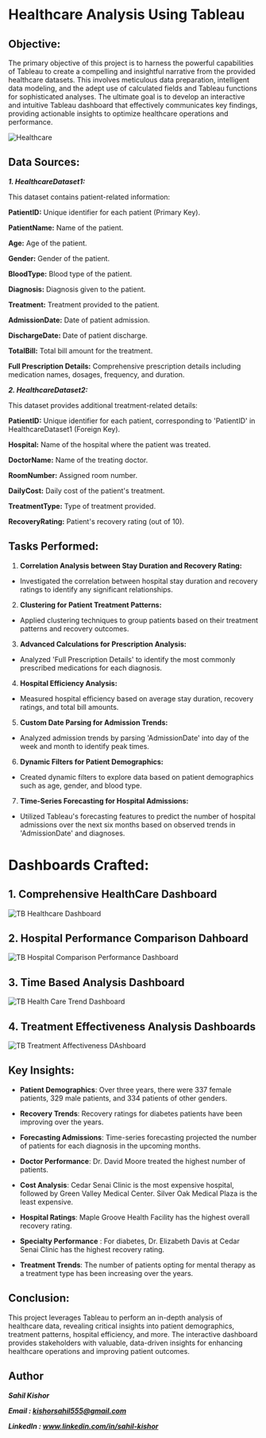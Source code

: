# Healthcare Analysis Using Tableau

## Objective:

The primary objective of this project is to harness the powerful capabilities of Tableau to create a compelling and insightful narrative from the provided healthcare datasets. This involves meticulous data preparation, intelligent data modeling, and the adept use of calculated fields and Tableau functions for sophisticated analyses. The ultimate goal is to develop an interactive and intuitive Tableau dashboard that effectively communicates key findings, providing actionable insights to optimize healthcare operations and performance.

![Healthcare](https://github.com/sahil-kishor/Tableau-Advancing-Healthcare-Analysis-through-Data-Insights/assets/159517524/58823484-c702-4840-8931-2ae94e45a73f)


## Data Sources:

***1. HealthcareDataset1:***

This dataset contains patient-related information:

**PatientID:** Unique identifier for each patient (Primary Key).

**PatientName:** Name of the patient.

**Age:** Age of the patient.

**Gender:** Gender of the patient.

**BloodType:** Blood type of the patient.

**Diagnosis:** Diagnosis given to the patient.

**Treatment:** Treatment provided to the patient.

**AdmissionDate:** Date of patient admission.

**DischargeDate:** Date of patient discharge.

**TotalBill:** Total bill amount for the treatment.

**Full Prescription Details:** Comprehensive prescription details including medication names, dosages, frequency, and duration.

***2. HealthcareDataset2:***

This dataset provides additional treatment-related details:

**PatientID:** Unique identifier for each patient, corresponding to 'PatientID' in HealthcareDataset1 (Foreign Key).

**Hospital:** Name of the hospital where the patient was treated.

**DoctorName:** Name of the treating doctor.

**RoomNumber:** Assigned room number.

**DailyCost:** Daily cost of the patient's treatment.

**TreatmentType:** Type of treatment provided.

**RecoveryRating:** Patient's recovery rating (out of 10).

## Tasks Performed:

1. **Correlation Analysis between Stay Duration and Recovery Rating:**
  - Investigated the correlation between hospital stay duration and recovery ratings to identify any significant relationships.

2. **Clustering for Patient Treatment Patterns:**
  - Applied clustering techniques to group patients based on their treatment patterns and recovery outcomes.

3. **Advanced Calculations for Prescription Analysis:**
  - Analyzed 'Full Prescription Details' to identify the most commonly prescribed medications for each diagnosis.

4. **Hospital Efficiency Analysis:**
  - Measured hospital efficiency based on average stay duration, recovery ratings, and total bill amounts.

5. **Custom Date Parsing for Admission Trends:**
  - Analyzed admission trends by parsing 'AdmissionDate' into day of the week and month to identify peak times.

6. **Dynamic Filters for Patient Demographics:**
  - Created dynamic filters to explore data based on patient demographics such as age, gender, and blood type.

7. **Time-Series Forecasting for Hospital Admissions:**
  - Utilized Tableau's forecasting features to predict the number of hospital admissions over the next six months based on observed trends in 'AdmissionDate' and diagnoses.

# Dashboards Crafted:

## 1. Comprehensive HealthCare Dashboard
![TB Healthcare Dashboard](https://github.com/sahil-kishor/Tableau-Advancing-Healthcare-Analysis-through-Data-Insights/assets/159517524/366c15aa-ef34-4e8c-a4c5-2a0b45b09ab7)


## 2. Hospital Performance Comparison Dahboard
![TB Hospital Comparison Performance Dashboard](https://github.com/sahil-kishor/Tableau-Advancing-Healthcare-Analysis-through-Data-Insights/assets/159517524/7ebc896b-231a-46bc-88ad-f195bae925b7)


## 3. Time Based Analysis Dashboard
![TB Health Care Trend Dashboard](https://github.com/sahil-kishor/Tableau-Advancing-Healthcare-Analysis-through-Data-Insights/assets/159517524/3f69e199-6b04-4933-925a-52967961eca1)


## 4. Treatment Effectiveness Analysis Dashboards
![TB Treatment Affectiveness DAshboard](https://github.com/sahil-kishor/Tableau-Advancing-Healthcare-Analysis-through-Data-Insights/assets/159517524/ed8f083e-05ae-46c7-8acd-9a6afd4fce6d)


## Key Insights:

- **Patient Demographics**: Over three years, there were 337 female patients, 329 male patients, and 334 patients of other genders.

- **Recovery Trends**: Recovery ratings for diabetes patients have been improving over the years.

- **Forecasting Admissions**: Time-series forecasting projected the number of patients for each diagnosis in the upcoming months.

- **Doctor Performance**: Dr. David Moore treated the highest number of patients.

- **Cost Analysis**: Cedar Senai Clinic is the most expensive hospital, followed by Green Valley Medical Center. Silver Oak Medical Plaza is the least expensive.

- **Hospital Ratings**: Maple Groove Health Facility has the highest overall recovery rating.

- **Specialty Performance** : For diabetes, Dr. Elizabeth Davis at Cedar Senai Clinic has the highest recovery rating.

- **Treatment Trends**: The number of patients opting for mental therapy as a treatment type has been increasing over the years.

## Conclusion:

This project leverages Tableau to perform an in-depth analysis of healthcare data, revealing critical insights into patient demographics, treatment patterns, hospital efficiency, and more. The interactive dashboard provides stakeholders with valuable, data-driven insights for enhancing healthcare operations and improving patient outcomes.


## Author

***Sahil Kishor***

***Email : kishorsahil555@gmail.com***

***LinkedIn : www.linkedin.com/in/sahil-kishor***



